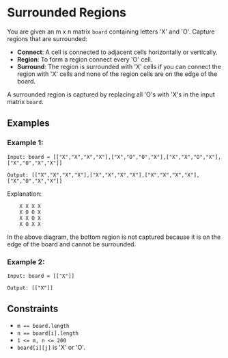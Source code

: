 # Surrounded Regions

You are given an m x n matrix `board` containing letters 'X' and 'O'. Capture regions that are surrounded:

 * **Connect**: A cell is connected to adjacent cells horizontally or vertically.
 * **Region**: To form a region connect every 'O' cell.
 * **Surround**: The region is surrounded with 'X' cells if you can connect the region with 'X' cells and none of the region cells are on the edge of the board.

A surrounded region is captured by replacing all 'O's with 'X's in the input matrix `board`.

## Examples

### Example 1:
```
Input: board = [["X","X","X","X"],["X","O","O","X"],["X","X","O","X"],["X","O","X","X"]]

Output: [["X","X","X","X"],["X","X","X","X"],["X","X","X","X"],["X","O","X","X"]]
```
Explanation:
```
    X X X X
    X O O X
    X X O X
    X O X X
```
In the above diagram, the bottom region is not captured because it is on the edge of the board and cannot be surrounded.

### Example 2:
```
Input: board = [["X"]]

Output: [["X"]]
```

## Constraints

 * `m == board.length`
 * `n == board[i].length`
 * `1 <= m, n <= 200`
 * `board[i][j]` is 'X' or 'O'.